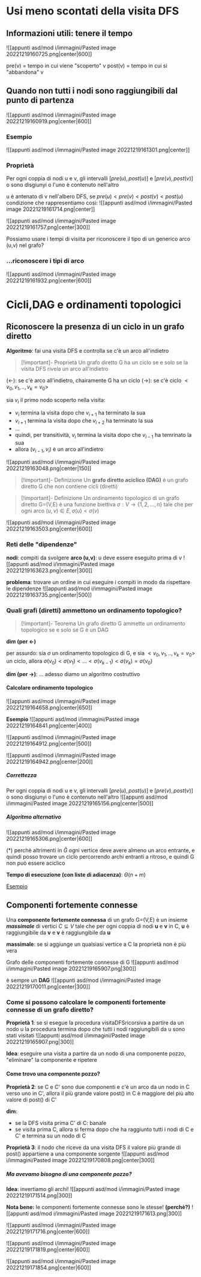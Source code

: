 # Usi meno scontati della visita DFS
## Informazioni utili: tenere il tempo
![[appunti asd/mod i/immagini/Pasted image 20221219160725.png|center|600]]

pre(v) = tempo in cui viene "scoperto" v
post(v) = tempo in cui si "abbandona" v

## Quando non tutti i nodi sono raggiungibili dal punto di partenza
![[appunti asd/mod i/immagini/Pasted image 20221219160919.png|center|600]]

### Esempio
![[appunti asd/mod i/immagini/Pasted image 20221219161301.png|center]]

### Proprietà
Per ogni coppia di nodi u e v, gli intervalli $[pre(u),post(u)]$ e $[pre(v),post(v)]$ o sono disgiunyi o l'uno è contenuto nell'altro

u è antenato di v nell'albero DFS, se $pre(u)\lt pre(v)\lt post(v)\lt post(u)$ condizione che rappresentiamo così:
![[appunti asd/mod i/immagini/Pasted image 20221219161714.png|center]]

![[appunti asd/mod i/immagini/Pasted image 20221219161757.png|center|300]]

Possiamo usare i tempi di visiita per riconoscere il tipo di un generico arco (u,v) nel grafo?

### ...riconoscere i tipi di arco
![[appunti asd/mod i/immagini/Pasted image 20221219161932.png|center|600]]

# Cicli,DAG e ordinamenti topologici
## Riconoscere la presenza di un ciclo in un grafo diretto
**Algoritmo**: fai una visita DFS e controlla se c'è un arco all'indietro

>[!important]- Proprietà
>Un grafo diretto G ha un ciclo se e solo se la visita DFS rivela un arco all'indietro

$(\leftarrow):$ se c'è arco all'indietro, chairamente G ha un ciclo
$(\to):$ se c'è ciclo $\lt v_0,v_1,..,v_k=v_0\gt$ 

sia $v_i$ il primo nodo scoperto nella visita:
- $v_i$ termina la visita dopo che $v_{i+1}$ ha terminato la sua
- $v_{i+1}$ termina la visita dopo che $v_{i+2}$ ha terminato la sua
- ...
- quindi, per transitività, $v_i$ termina la visita dopo che $v_{i-1}$ ha temrinato la sua
- allora $(v_{i-1},v_i)$ è un arco all'indietro

![[appunti asd/mod i/immagini/Pasted image 20221219163048.png|center|150]]

>[!important]- Definizione
>Un **grafo diretto aciclico (DAG)** è un grafo diretto G che non contiene cicli (diretti)

>[!important]- Definizione
>Un ordinamento topologico di un grafo diretto G=(V,E) è una funzione biettiva $\sigma:V\to\{1,2,...,n\}$ tale che per ogni arco $(u,v)\in E,\sigma(u)\lt\sigma(v)$

![[appunti asd/mod i/immagini/Pasted image 20221219163503.png|center|600]]

### Reti delle "dipendenze"
**nodi**: compiti da svolgere
**arco (u,v)**: u deve essere eseguito prima di v
![[appunti asd/mod i/immagini/Pasted image 20221219163623.png|center|300]]

**problema**: trovare un ordine in cui eseguire i compiti in modo da rispettare le dipendenze
![[appunti asd/mod i/immagini/Pasted image 20221219163735.png|center|500]]

### Quali grafi (diretti) ammettono un ordinamento topologico?
>[!important]- Teorema
>Un grafo diretto G ammette un ordinamento topologico se e solo se G è un DAG

**dim (per $\leftarrow$)**

per assurdo: sia $\sigma$ un ordinamento topologico di G, e sia $\lt v_0,v_1,..,v_k=v_0\gt$ un ciclo, allora $\sigma(v_0)\lt\sigma(v_1)\lt...\lt\sigma(v_{k-1})\lt\sigma(v_k)=\sigma(v_0)$

**dim (per $\to$)**: ... adesso diamo un algoritmo costruttivo

#### Calcolare ordinamento topologico
![[appunti asd/mod i/immagini/Pasted image 20221219164658.png|center|650]]

**Esempio**
![[appunti asd/mod i/immagini/Pasted image 20221219164841.png|center|400]]

![[appunti asd/mod i/immagini/Pasted image 20221219164912.png|center|500]]

![[appunti asd/mod i/immagini/Pasted image 20221219164942.png|center|200]]

##### Correttezza
Per ogni coppia di nodi u e v, gli intervalli $[pre(u),post(u)]$ e $[pre(v),post(v)]$ o sono disgiunyi o l'uno è contenuto nell'altro
![[appunti asd/mod i/immagini/Pasted image 20221219165156.png|center|500]]

##### Algoritmo alternativo
![[appunti asd/mod i/immagini/Pasted image 20221219165306.png|center|600]]

$(*)$ perchè altrimenti in $\hat G$ ogni vertice deve avere almeno un arco entrante, e quindi posso trovare un ciclo percorrendo archi entranti a ritroso, e quindi G non può essere aciclico

**Tempo di esecuzione (con liste di adiacenza)**: $\Theta(n+m)$

[Esempio](http://www.mat.uniroma2.it/~guala/usi_dfs_2021.pdf#page=17)

## Componenti fortemente connesse
Una **componente fortemente connessa** di un grafo G=(V,E) è un insieme **_massimale_** di vertici $C\subseteq V$ tale che per ogni coppia di nodi **u** e **v** in C, **u** è raggiungibile da **v** e **v** è raggiungibile da **u**

**massimale**: se si aggiunge un qualsiasi vertice a C la proprietà non è più vera

Grafo delle componenti fortemente connesse di G
![[appunti asd/mod i/immagini/Pasted image 20221219165907.png|300]]

è sempre un **DAG**
![[appunti asd/mod i/immagini/Pasted image 20221219170011.png|center|300]]

### Come si possono calcolare le componenti fortemente connesse di un grafo diretto?
**Proprietà 1**: se si esegue la procedura visitaDFSricorsiva a partire da un nodo u la procedura termina dopo che tutti i nodi raggiungibili da u sono stati visitati
![[appunti asd/mod i/immagini/Pasted image 20221219165907.png|300]]

**Idea**: eseguire una visita a partire da un nodo di una componente pozzo, "eliminare" la componente e ripetere

#### Come trovo una componente pozzo?
**Proprietà 2**: se C e C' sono due componenti e c'è un arco da un nodo in C verso uno in C', allora il più grande valore post() in C è maggiore del più alto valore di post() di C'

**dim**: 
- se la DFS visita prima C' di C: banale
- se visita prima C, allora si ferma dopo che ha raggiunto tutti i nodi di C e C' e termina su un nodo di C

**Proprietà 3**: il nodo che riceve da una visita DFS il valore più grande di post() appartiene a una componente sorgente
![[appunti asd/mod i/immagini/Pasted image 20221219170808.png|center|300]]

##### Ma avevamo bisogno di una componente pozzo?
**Idea**: invertiamo gli archi!
![[appunti asd/mod i/immagini/Pasted image 20221219171514.png|300]]

**Nota bene:** le componenti fortemente connesse sono le stesse! **(perchè?)**
![[appunti asd/mod i/immagini/Pasted image 20221219171613.png|300]]

![[appunti asd/mod i/immagini/Pasted image 20221219171716.png|center|600]]

![[appunti asd/mod i/immagini/Pasted image 20221219171819.png|center|600]]

![[appunti asd/mod i/immagini/Pasted image 20221219171854.png|center|600]]





